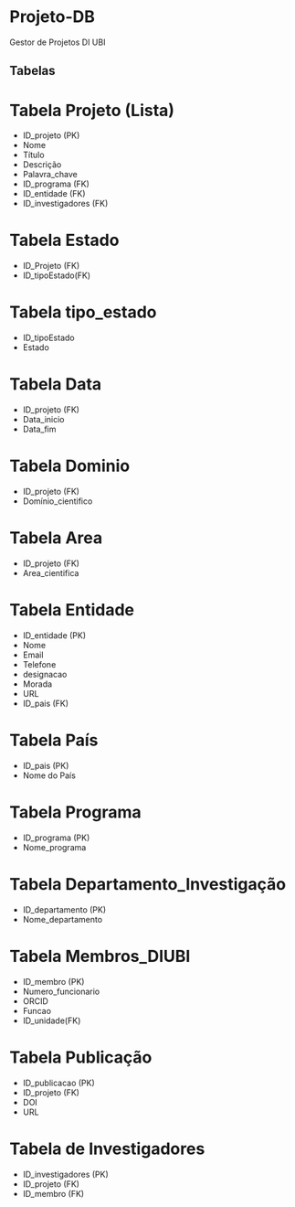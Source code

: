 # Projeto-DB
Gestor de Projetos DI UBI

## Tabelas 

# Tabela Projeto (Lista)
- ID_projeto (PK)
- Nome
- Título
- Descrição
- Palavra_chave
- ID_programa (FK)
- ID_entidade (FK)
- ID_investigadores (FK)

# Tabela Estado
- ID_Projeto (FK)
- ID_tipoEstado(FK)

# Tabela tipo_estado
- ID_tipoEstado
- Estado

# Tabela Data
- ID_projeto (FK)
- Data_inicio
- Data_fim

# Tabela Dominio
- ID_projeto (FK)
- Domínio_cientifico

# Tabela Area
- ID_projeto (FK)
- Area_cientifica

# Tabela Entidade
- ID_entidade (PK)
- Nome
- Email
- Telefone
- designacao
- Morada
- URL
- ID_pais (FK)

# Tabela País
- ID_pais (PK)
- Nome do País

# Tabela Programa
- ID_programa (PK)
- Nome_programa

# Tabela Departamento_Investigação 
- ID_departamento (PK)
- Nome_departamento

# Tabela Membros_DIUBI
- ID_membro (PK)
- Numero_funcionario
- ORCID
- Funcao
- ID_unidade(FK)

# Tabela Publicação
- ID_publicacao (PK)
- ID_projeto (FK)
- DOI
- URL

# Tabela de Investigadores
- ID_investigadores (PK)
- ID_projeto (FK)
- ID_membro (FK)
